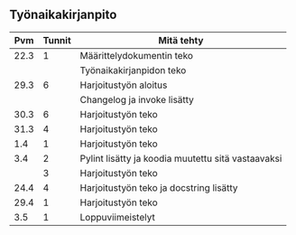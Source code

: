 ## Työnaikakirjanpito

| Pvm | Tunnit | Mitä tehty |
| --- | --- | --- |
| 22.3 | 1 | Määrittelydokumentin teko |
|  |  | Työnaikakirjanpidon teko |
| 29.3 | 6 | Harjoitustyön aloitus |
|  |  | Changelog ja invoke lisätty |
| 30.3 | 6 | Harjoitustyön teko |
| 31.3 | 4 | Harjoitustyön teko |
| 1.4 | 1 | Harjoitustyön teko |
| 3.4 | 2 | Pylint lisätty ja koodia muutettu sitä vastaavaksi |
|  | 3 | Harjoitustyön teko |
| 24.4 | 4 | Harjoitustyön teko ja docstring lisätty|
| 29.4 | 1 | Harjoitustyön teko |
| 3.5 | 1 | Loppuviimeistelyt |
